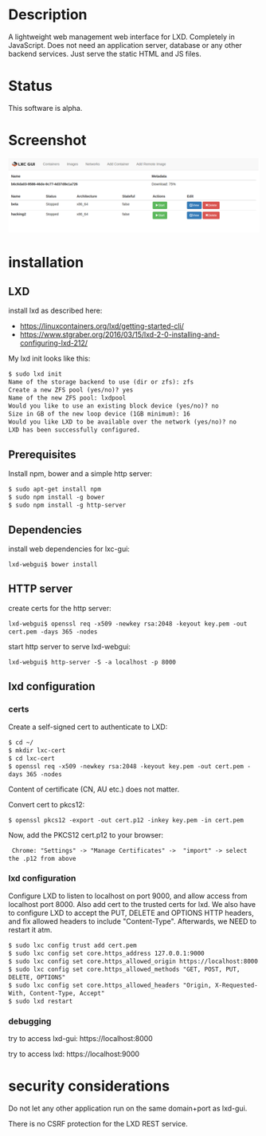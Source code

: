 # Description

A lightweight web management web interface for LXD.
Completely in JavaScript. Does not need an application server, database or any other
backend services. Just serve the static HTML and JS files.

# Status

This software is alpha.

# Screenshot

![Screenshot](/doc/screenshot-overview.png?raw=true "Screenshot")

# installation

## LXD

install lxd as described here:
 - https://linuxcontainers.org/lxd/getting-started-cli/
 - https://www.stgraber.org/2016/03/15/lxd-2-0-installing-and-configuring-lxd-212/

My lxd init looks like this:
```
$ sudo lxd init
Name of the storage backend to use (dir or zfs): zfs
Create a new ZFS pool (yes/no)? yes
Name of the new ZFS pool: lxdpool
Would you like to use an existing block device (yes/no)? no
Size in GB of the new loop device (1GB minimum): 16
Would you like LXD to be available over the network (yes/no)? no
LXD has been successfully configured.
```


## Prerequisites

Install npm, bower and a simple http server:
```
$ sudo apt-get install npm
$ sudo npm install -g bower
$ sudo npm install -g http-server
```

## Dependencies

install web dependencies for lxc-gui:
```
lxd-webgui$ bower install
```

## HTTP server

create certs for the http server:
```
lxd-webgui$ openssl req -x509 -newkey rsa:2048 -keyout key.pem -out cert.pem -days 365 -nodes
```


start http server to serve lxd-webgui:
```
lxd-webgui$ http-server -S -a localhost -p 8000
```

## lxd configuration

### certs

Create a self-signed cert to authenticate to LXD:

```
$ cd ~/
$ mkdir lxc-cert
$ cd lxc-cert
$ openssl req -x509 -newkey rsa:2048 -keyout key.pem -out cert.pem -days 365 -nodes
```
Content of certificate (CN, AU etc.) does not matter.

Convert cert to pkcs12:
```
$ openssl pkcs12 -export -out cert.p12 -inkey key.pem -in cert.pem
```

Now, add the PKCS12 cert.p12 to your browser:
```
 Chrome: "Settings" -> "Manage Certificates" ->  "import" -> select the .p12 from above
```

### lxd configuration

Configure LXD to listen to localhost on port 9000, and allow access from localhost port 8000.
Also add cert to the trusted certs for lxd. We also have to configure LXD to accept the PUT, DELETE and OPTIONS HTTP headers, and fix allowed headers to  include "Content-Type".
Afterwards, we NEED to restart it atm.

```
$ sudo lxc config trust add cert.pem
$ sudo lxc config set core.https_address 127.0.0.1:9000
$ sudo lxc config set core.https_allowed_origin https://localhost:8000
$ sudo lxc config set core.https_allowed_methods "GET, POST, PUT, DELETE, OPTIONS"
$ sudo lxc config set core.https_allowed_headers "Origin, X-Requested-With, Content-Type, Accept"
$ sudo lxd restart
```


### debugging

try to access lxd-gui: https://localhost:8000

try to access lxd: https://localhost:9000




# security considerations

Do not let any other application run on the same domain+port as lxd-gui.


There is no CSRF protection for the LXD REST service.
